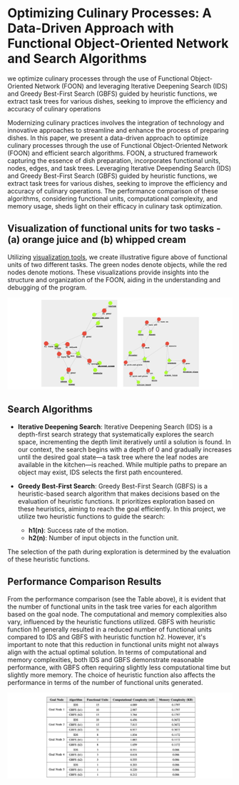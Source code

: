 # Optimizing Culinary Processes: A Data-Driven Approach with Functional Object-Oriented Network and Search Algorithms
we optimize culinary processes through the use of Functional Object-Oriented Network (FOON) and leveraging Iterative Deepening Search (IDS) and Greedy Best-First Search (GBFS) guided by heuristic functions, we extract task trees for various dishes, seeking to improve the efficiency and accuracy of culinary operations

Modernizing culinary practices involves the integration of technology and innovative approaches to streamline and enhance the process of preparing dishes. In this paper, we present a data-driven approach to optimize culinary processes through the use of Functional Object-Oriented Network (FOON) and efficient search algorithms. FOON, a structured framework capturing the essence of dish preparation, incorporates functional units, nodes, edges, and task trees. Leveraging Iterative Deepending Search (IDS) and Greedy Best-First Search (GBFS) guided by heuristic functions, we extract task trees for various dishes, seeking to improve the efficiency and accuracy of culinary operations. The performance comparison of these algorithms, considering functional units, computational complexity, and memory usage, sheds light on their efficacy in culinary task optimization.

## Visualization of functional units for two tasks - (a) orange juice and (b) whipped cream

Utilizing [visualization tools](http://foonets.com/), we create illustrative figure above of functional units of two different tasks. The green nodes denote objects, while the red nodes denote motions. These visualizations provide insights into the structure and organization of the FOON, aiding in the understanding and debugging of the program.

![functional_units.png](https://github.com/FarhatBuet14/KitchenHelp-Task-Tree-Retrieval/blob/main/images/functional_units.png)


## Search Algorithms

* __Iterative Deepening Search__: Iterative Deepening Search (IDS) is a depth-first search strategy that systematically explores the search space, incrementing the depth limit iteratively until a solution is found. In our context, the search begins with a depth of 0 and gradually increases until the desired goal state—a task tree where the leaf nodes are available in the kitchen—is reached. While multiple paths to prepare an object may exist, IDS selects the first path encountered.

* __Greedy Best-First Search__: Greedy Best-First Search (GBFS) is a heuristic-based search algorithm that makes decisions based on the evaluation of heuristic functions. It prioritizes exploration based on these heuristics, aiming to reach the goal efficiently. In this project, we utilize two heuristic functions to guide the search:

	* __h1(n)__: Success rate of the motion.
	* __h2(n)__: Number of input objects in the function unit.

The selection of the path during exploration is determined by the evaluation of these heuristic functions.

## Performance Comparison Results

From the performance comparison (see the Table above), it is evident that the number of functional units in the task tree varies for each algorithm based on the goal node. The computational and memory complexities also vary, influenced by the heuristic functions utilized. GBFS with heuristic function h1 generally resulted in a reduced number of functional units compared to IDS and GBFS with heuristic function h2. However, it's important to note that this reduction in functional units might not always align with the actual optimal solution. In terms of computational and memory complexities, both IDS and GBFS demonstrate reasonable performance, with GBFS often requiring slightly less computational time but slightly more memory. The choice of heuristic function also affects the performance in terms of the number of functional units generated. 

![performance%2Bcomparison.png](https://github.com/FarhatBuet14/KitchenHelp-Task-Tree-Retrieval/blob/main/images/performance%2Bcomparison.png)

